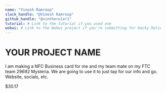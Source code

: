 ```yaml
---
name: "Vinesh Ramroop"
slack_handle: "@Vinesh Ramroop"
github_handle: "@vintheruler1"
tutorial: # Link to the tutorial if you used one
wokwi: # Link to the Wokwi project if you're submitting for Hacky Holidays
---
```


# YOUR PROJECT NAME

<!-- Describe your board in 2-3 sentences. What are you making? What will it do? -->
I am making a NFC Business card for me and my team mate on my FTC team 29692 Mysteria. We are going to use it to just tap for our info and go. Website, socials, etc.

<!-- How much is it going to cost? -->
$30.17

<!-- Tell us a little bit about your design process. What were some challenges? What helped? ***Totally optional*** -->
